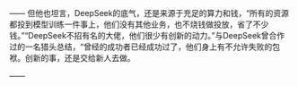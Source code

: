 ——
但他也坦言，DeepSeek的底气，还是来源于充足的算力和钱，“所有的资源都投到模型训练一件事上，他们没有其他业务，也不烧钱做投放，省了不少钱。”“DeepSeek不招有名的大佬，他们很少有创新的动力。”与DeepSeek曾合作过的一名猎头总结，“曾经的成功者已经成功过了，他们身上有不允许失败的包袱。创新的事，还是交给新人去做。

——

